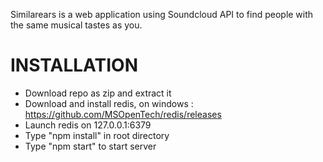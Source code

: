 Similarears is a web application using Soundcloud API to find people with the same musical tastes as you.

# INSTALLATION #
- Download repo as zip and extract it
- Download and install redis, on windows : https://github.com/MSOpenTech/redis/releases
- Launch redis on 127.0.0.1:6379
- Type "npm install" in root directory
- Type "npm start" to start server
